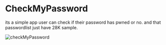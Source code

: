 # CheckMyPassword
its a simple app user can check if their password has pwned or no. and that passwordlist just have 28K sample.

![checkMyPassword](https://user-images.githubusercontent.com/64458989/221357778-62d5efa5-9ee4-4245-b33c-94acabd2da5b.gif)
